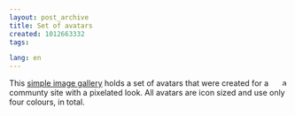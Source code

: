 ```yaml
---
layout: post_archive
title: Set of avatars
created: 1012663332
tags:

lang: en
---
```

<img class="node-image" width="11" height="13" src="/files/images/avatar_08.jpg" title="avatar example" align="right" />This <a href="/portfoliofiles/avatar/index.htm">simple image gallery</a> holds a set of avatars that were created for a communty site with a pixelated look. All avatars are icon sized and use only four colours, in total.
